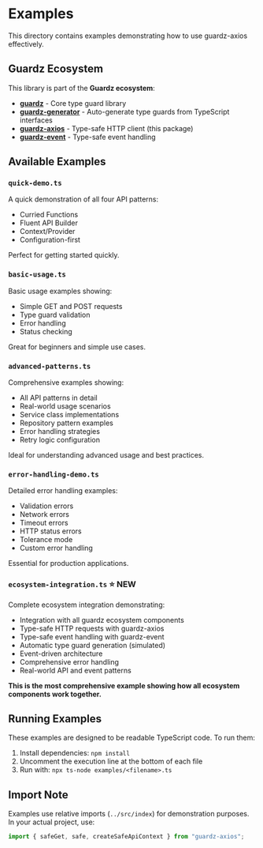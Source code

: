 # Examples

This directory contains examples demonstrating how to use guardz-axios effectively.

## Guardz Ecosystem

This library is part of the **Guardz ecosystem**:

- **[guardz](https://www.npmjs.com/package/guardz)** - Core type guard library
- **[guardz-generator](https://www.npmjs.com/package/guardz-generator)** - Auto-generate type guards from TypeScript interfaces
- **[guardz-axios](https://www.npmjs.com/package/guardz-axios)** - Type-safe HTTP client (this package)
- **[guardz-event](https://www.npmjs.com/package/guardz-event)** - Type-safe event handling

## Available Examples

### `quick-demo.ts`

A quick demonstration of all four API patterns:

- Curried Functions
- Fluent API Builder
- Context/Provider
- Configuration-first

Perfect for getting started quickly.

### `basic-usage.ts`

Basic usage examples showing:

- Simple GET and POST requests
- Type guard validation
- Error handling
- Status checking

Great for beginners and simple use cases.

### `advanced-patterns.ts`

Comprehensive examples showing:

- All API patterns in detail
- Real-world usage scenarios
- Service class implementations
- Repository pattern examples
- Error handling strategies
- Retry logic configuration

Ideal for understanding advanced usage and best practices.

### `error-handling-demo.ts`

Detailed error handling examples:

- Validation errors
- Network errors
- Timeout errors
- HTTP status errors
- Tolerance mode
- Custom error handling

Essential for production applications.

### `ecosystem-integration.ts` ⭐ **NEW**

Complete ecosystem integration demonstrating:

- Integration with all guardz ecosystem components
- Type-safe HTTP requests with guardz-axios
- Type-safe event handling with guardz-event
- Automatic type guard generation (simulated)
- Event-driven architecture
- Comprehensive error handling
- Real-world API and event patterns

**This is the most comprehensive example showing how all ecosystem components work together.**

## Running Examples

These examples are designed to be readable TypeScript code. To run them:

1. Install dependencies: `npm install`
2. Uncomment the execution line at the bottom of each file
3. Run with: `npx ts-node examples/<filename>.ts`

## Import Note

Examples use relative imports (`../src/index`) for demonstration purposes. In your actual project, use:

```typescript
import { safeGet, safe, createSafeApiContext } from "guardz-axios";
```
